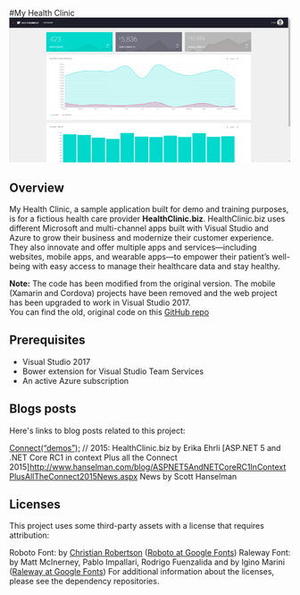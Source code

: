 #My Health Clinic
![](mhc-dashboard.png)

## Overview
My Health Clinic, a sample application built for demo and training purposes, is for a fictious health care provider **HealthClinic.biz**. 
HealthClinic.biz uses different Microsoft and multi-channel apps built with Visual Studio and Azure to grow their business and modernize their customer experience. 
They also innovate and offer multiple apps and services—including websites, mobile apps, and wearable apps—to empower their patient’s well-being with easy access to manage their healthcare data and stay healthy.

**Note:** The code has been modified from the original version. The mobile (Xamarin and Cordova) projects have been removed and the web project has been upgraded to work in Visual Studio 2017.      
You can find the old, original code on this [GitHub repo](https://github.com/Microsoft/HealthClinic.biz)

## Prerequisites
* Visual Studio 2017 
* Bower extension for Visual Studio Team Services 
* An active Azure subscription 

## Blogs posts

Here's links to blog posts related to this project:

[Connect(“demos”);](http://blogs.msdn.com/b/visualstudio/archive/2015/12/08/connect-demos-2015-healthclinic-biz.aspx) // 2015: HealthClinic.biz by Erika Ehrli
[ASP.NET 5 and .NET Core RC1 in context Plus all the Connect 2015]http://www.hanselman.com/blog/ASPNET5AndNETCoreRC1InContextPlusAllTheConnect2015News.aspx News by Scott Hanselman

## Licenses

This project uses some third-party assets with a license that requires attribution:

Roboto Font: by [Christian Robertson](https://plus.google.com/110879635926653430880/about) ([Roboto at Google Fonts](https://fonts.google.com/specimen/Roboto))
Raleway Font: by Matt McInerney, Pablo Impallari, Rodrigo Fuenzalida and by Igino Marini ([Raleway at Google Fonts](https://www.google.com/fonts/specimen/Raleway))
For additional information about the licenses, please see the dependency repositories.

